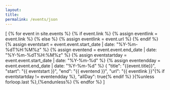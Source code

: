 ```yaml
---
layout:
title:
permalink: /events/json
---
```

[
{% for event in site.events %}
		{% if event.link %}
		  {% assign eventlink = event.link %}
		{% else %}
		  {% assign eventlink = event.url %}
		{% endif %}
		{% assign eventstart = event.event.start_date | date: "%Y-%m-%dT%H:%M%z" %}
		{% assign eventend = event.event.end_date | date: "%Y-%m-%dT%H:%M%z" %}
		{% assign eventstartday = event.event.start_date | date: "%Y-%m-%d" %}
		{% assign eventendday = event.event.end_date | date: "%Y-%m-%d" %}
	{
		"title": "{{event.title}}",
		"start": "{{ eventstart }}",
		"end": "{{ eventend }}",
		"url": "{{ eventlink }}"{% if eventstartday != eventendday %},
    "allDay": true{% endif %}
	}{%unless forloop.last %},{%endunless%}
{% endfor %}
]